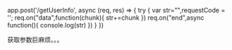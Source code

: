 app.post('/getUserInfo', async (req, res) => {
  try {
    var str="",requestCode = '';
    req.on("data",function(chunk){
      str+=chunk
    })
    req.on("end",async function(){
      console.log(str)
    })
  }
})

获取参数巨麻烦。。。
